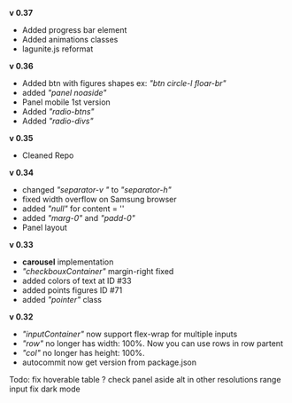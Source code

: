 **v 0.37**
- Added progress bar element
- Added animations classes
- lagunite.js reformat


**v 0.36**
- Added  btn with figures shapes ex: *"btn circle-l floar-br"*
- added *"panel noaside"*
- Panel mobile 1st version 
- Added *"radio-btns"*
- Added *"radio-divs"*


**v 0.35**   
- Cleaned Repo


**v 0.34**   
- changed *"separator-v "* to *"separator-h"* 
- fixed width overflow on Samsung browser
- added *"null"* for content = ''
- added *"marg-0"* and *"padd-0"*
- Panel layout



**v 0.33**     
- **carousel** implementation
- *"checkbouxContainer"* margin-right fixed
- added colors of text  at ID #33
- added points figures ID #71
- added *"pointer"* class





**v 0.32**     
- *"inputContainer"* now support flex-wrap for multiple inputs
- *"row"* no longer has  width: 100%. Now you can use rows in row partent
- *"col"* no longer has height: 100%.
- autocommit now get version from package.json



Todo:
fix hoverable table ?
check panel aside alt in other resolutions
range input fix
dark mode





 
